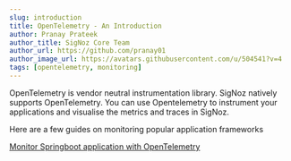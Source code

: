 ```yaml
---
slug: introduction
title: OpenTelemetry - An Introduction
author: Pranay Prateek
author_title: SigNoz Core Team
author_url: https://github.com/pranay01
author_image_url: https://avatars.githubusercontent.com/u/504541?v=4
tags: [opentelemetry, monitoring]
---
```


OpenTelemetry is vendor neutral instrumentation library. SigNoz natively supports OpenTelemetry. You can use Opentelemetry to instrument your applications and visualise the metrics and traces in SigNoz.

Here are a few guides on monitoring popular application frameworks


[Monitor Springboot application with OpenTelemetry](https://signoz.io/blog/opentelemetry-spring-boot/)
